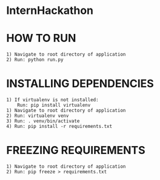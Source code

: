 # InternHackathon

# HOW TO RUN
    1) Navigate to root directory of application
    2) Run: python run.py

# INSTALLING DEPENDENCIES
    1) If virtualenv is not installed:
        Run: pip install virtualenv
    1) Navigate to root directory of application
    2) Run: virtualenv venv
    3) Run: . venv/bin/activate
    4) Run: pip install -r requirements.txt

# FREEZING REQUIREMENTS
    1) Navigate to root directory of application
    2) Run: pip freeze > requirements.txt